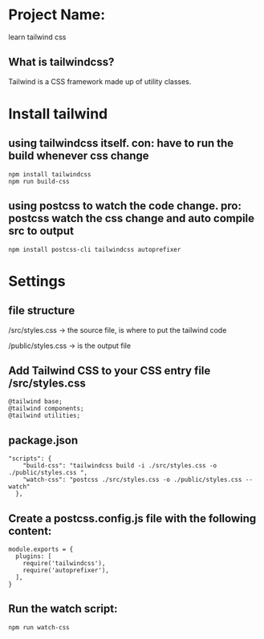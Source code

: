 
# Project Name:
learn tailwind css
## What is tailwindcss?
Tailwind is a CSS framework made up of utility classes.
# Install tailwind
## using tailwindcss itself. con: have to run the build whenever css change 
```
npm install tailwindcss
npm run build-css
```

## using postcss to watch the code change. pro: postcss watch the css change and auto compile src to output
```
npm install postcss-cli tailwindcss autoprefixer

```

# Settings
## file structure
/src/styles.css -> the source file, is where to put the tailwind code  

/public/styles.css -> is the output file

## Add Tailwind CSS to your CSS entry file /src/styles.css
```
@tailwind base;
@tailwind components;
@tailwind utilities;
```

## package.json
```
"scripts": {
    "build-css": "tailwindcss build -i ./src/styles.css -o ./public/styles.css ",
    "watch-css": "postcss ./src/styles.css -o ./public/styles.css --watch"
  },

```

## Create a postcss.config.js file with the following content:
```
module.exports = {
  plugins: [
    require('tailwindcss'),
    require('autoprefixer'),
  ],
}
```

## Run the watch script:

```
npm run watch-css
```
